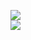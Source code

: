[![](https://img.shields.io/badge/Made%20With-Github%20Spray-lightgrey.svg?style=for-the-badge&logo=github)](https://github.com/Annihil/github-spray#23909)  
[![](https://i.imgur.com/2DrTn0Z.gif)](https://github.com/Annihil/github-spray)
